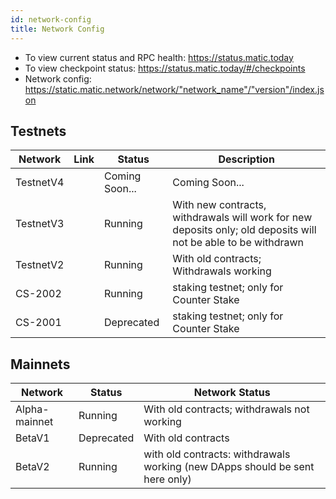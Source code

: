 ```yaml
---
id: network-config
title: Network Config
---
```


- To view current status and RPC health: https://status.matic.today
- To view checkpoint status: https://status.matic.today/#/checkpoints
- Network config: https://static.matic.network/network/"network_name"/"version"/index.json

## Testnets
| Network   | Link | Status         | Description                                                                                                   |
|-----------|------|----------------|----------------------------------------------------------------------------------------------------------------|
| TestnetV4 |      | Coming Soon... | Coming Soon...                                                                                                 |
| TestnetV3 |      | Running        | With new contracts, withdrawals will work for new deposits only; old deposits will not be able to be withdrawn |
| TestnetV2 |      | Running        | With old contracts; Withdrawals working                                                                        |
| CS-2002   |      | Running        | staking testnet; only for Counter Stake                                                                        |
| CS-2001   |      | Deprecated     | staking testnet; only for Counter Stake                                                                        |

## Mainnets
| Network       | Status     | Network Status                                                               |
|---------------|------------|------------------------------------------------------------------------------|
| Alpha-mainnet | Running    | With old contracts; withdrawals not working                                  |
| BetaV1        | Deprecated | With old contracts                                                           |
| BetaV2        | Running    | with old contracts: withdrawals working (new DApps should be sent here only) |